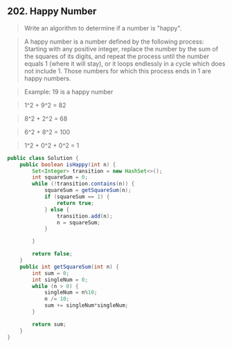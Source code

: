 ## 202. Happy Number

>Write an algorithm to determine if a number is "happy".

>A happy number is a number defined by the following process: Starting with any positive integer, replace the number by the sum of the squares of its digits, and repeat the process until the number equals 1 (where it will stay), or it loops endlessly in a cycle which does not include 1. Those numbers for which this process ends in 1 are happy numbers.

>Example: 19 is a happy number

>1^2 + 9^2 = 82

>8^2 + 2^2 = 68

>6^2 + 8^2 = 100

>1^2 + 0^2 + 0^2 = 1

```java
public class Solution {
    public boolean isHappy(int n) {
        Set<Integer> transition = new HashSet<>();
        int squareSum = 0;
        while (!transition.contains(n)) {
            squareSum = getSquareSum(n);
            if (squareSum == 1) {
                return true;
            } else {
                transition.add(n);
                n = squareSum;
            }

        }

        return false;
    }
    public int getSquareSum(int n) {
        int sum = 0;
        int singleNum = 0;
        while (n > 0) {
            singleNum = n%10;
            n /= 10;
            sum += singleNum*singleNum;
        }

        return sum;
    }
}
```

